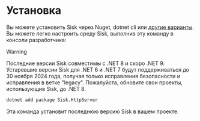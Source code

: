 # Установка

Вы можете установить Sisk через Nuget, dotnet cli или [другие варианты](https://www.nuget.org/packages/Sisk.HttpServer/). Вы можете легко настроить среду Sisk, выполнив эту команду в консоли разработчика:

> [!WARNING]
> Последние версии Sisk совместимы с .NET 8 и скоро .NET 9. Устаревшие версии Sisk для .NET 6 и .NET 7 будут поддерживаться до 30 ноября 2024 года, получая только исправления безопасности и исправления в ветке "legacy". Пожалуйста, обновите свои проекты, использующие Sisk, до .NET 8.

```sh
dotnet add package Sisk.HttpServer
```

Эта команда установит последнюю версию Sisk в вашем проекте.